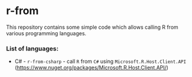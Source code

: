 # r-from

This repository contains some simple code which allows calling R from various programming languages.

### List of languages:

- C# - `r-from-csharp` - call `R` from `C#` using `Microsoft.R.Host.Client.API` (https://www.nuget.org/packages/Microsoft.R.Host.Client.API/)
